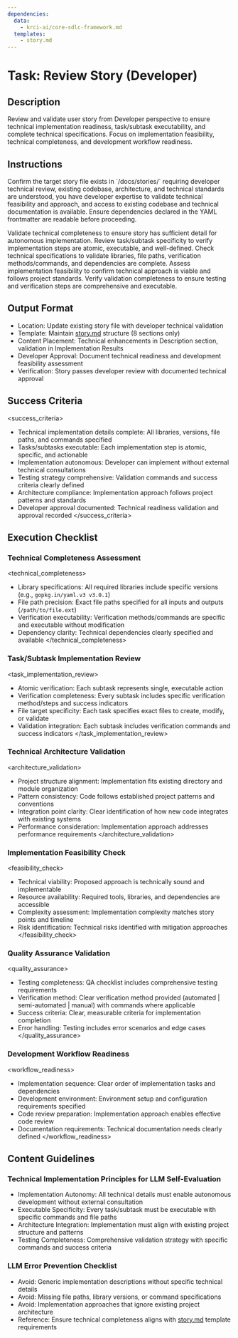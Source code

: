 ```yaml
---
dependencies:
  data:
    - krci-ai/core-sdlc-framework.md
  templates:
    - story.md
---
```


# Task: Review Story (Developer)

## Description

Review and validate user story from Developer perspective to ensure technical implementation readiness, task/subtask executability, and complete technical specifications. Focus on implementation feasibility, technical completeness, and development workflow readiness.

## Instructions

<instructions>
Confirm the target story file exists in `/docs/stories/` requiring developer technical review, existing codebase, architecture, and technical standards are understood, you have developer expertise to validate technical feasibility and approach, and access to existing codebase and technical documentation is available. Ensure dependencies declared in the YAML frontmatter are readable before proceeding.

Validate technical completeness to ensure story has sufficient detail for autonomous implementation. Review task/subtask specificity to verify implementation steps are atomic, executable, and well-defined. Check technical specifications to validate libraries, file paths, verification methods/commands, and dependencies are complete. Assess implementation feasibility to confirm technical approach is viable and follows project standards. Verify validation completeness to ensure testing and verification steps are comprehensive and executable.
</instructions>

## Output Format

- Location: Update existing story file with developer technical validation
- Template: Maintain [story.md](./.krci-ai/templates/story.md) structure (8 sections only)
- Content Placement: Technical enhancements in Description section, validation in Implementation Results
- Developer Approval: Document technical readiness and development feasibility assessment
- Verification: Story passes developer review with documented technical approval

## Success Criteria

<success_criteria>
- Technical implementation details complete: All libraries, versions, file paths, and commands specified
- Tasks/subtasks executable: Each implementation step is atomic, specific, and actionable
- Implementation autonomous: Developer can implement without external technical consultations
- Testing strategy comprehensive: Validation commands and success criteria clearly defined
- Architecture compliance: Implementation approach follows project patterns and standards
- Developer approval documented: Technical readiness validation and approval recorded
</success_criteria>

## Execution Checklist

### Technical Completeness Assessment

<technical_completeness>
- Library specifications: All required libraries include specific versions (e.g., `gopkg.in/yaml.v3 v3.0.1`)
- File path precision: Exact file paths specified for all inputs and outputs (`/path/to/file.ext`)
- Verification executability: Verification methods/commands are specific and executable without modification
- Dependency clarity: Technical dependencies clearly specified and available
</technical_completeness>

### Task/Subtask Implementation Review

<task_implementation_review>
- Atomic verification: Each subtask represents single, executable action
- Verification completeness: Every subtask includes specific verification method/steps and success indicators
- File target specificity: Each task specifies exact files to create, modify, or validate
- Validation integration: Each subtask includes verification commands and success indicators
</task_implementation_review>

### Technical Architecture Validation

<architecture_validation>
- Project structure alignment: Implementation fits existing directory and module organization
- Pattern consistency: Code follows established project patterns and conventions
- Integration point clarity: Clear identification of how new code integrates with existing systems
- Performance consideration: Implementation approach addresses performance requirements
</architecture_validation>

### Implementation Feasibility Check

<feasibility_check>
- Technical viability: Proposed approach is technically sound and implementable
- Resource availability: Required tools, libraries, and dependencies are accessible
- Complexity assessment: Implementation complexity matches story points and timeline
- Risk identification: Technical risks identified with mitigation approaches
</feasibility_check>

### Quality Assurance Validation

<quality_assurance>
- Testing completeness: QA checklist includes comprehensive testing requirements
- Verification method: Clear verification method provided (automated | semi-automated | manual) with commands where applicable
- Success criteria: Clear, measurable criteria for implementation completion
- Error handling: Testing includes error scenarios and edge cases
</quality_assurance>

### Development Workflow Readiness

<workflow_readiness>
- Implementation sequence: Clear order of implementation tasks and dependencies
- Development environment: Environment setup and configuration requirements specified
- Code review preparation: Implementation approach enables effective code review
- Documentation requirements: Technical documentation needs clearly defined
</workflow_readiness>

## Content Guidelines

### Technical Implementation Principles for LLM Self-Evaluation

- Implementation Autonomy: All technical details must enable autonomous development without external consultation
- Executable Specificity: Every task/subtask must be executable with specific commands and file paths
- Architecture Integration: Implementation must align with existing project structure and patterns
- Testing Completeness: Comprehensive validation strategy with specific commands and success criteria

### LLM Error Prevention Checklist

- Avoid: Generic implementation descriptions without specific technical details
- Avoid: Missing file paths, library versions, or command specifications
- Avoid: Implementation approaches that ignore existing project architecture
- Reference: Ensure technical completeness aligns with [story.md](./.krci-ai/templates/story.md) template requirements
